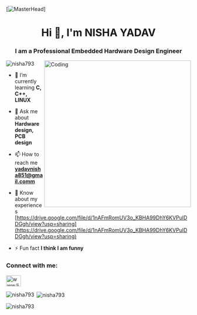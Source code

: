 [![MasterHead](https://www.vackergroup.ae/wp-content/uploads/2016/04/Iot-cover-image.gif)]
<h1 align="center">Hi 👋, I'm NISHA YADAV</h1>
<h3 align="center">I am a Professional Embedded Hardware Design Engineer</h3>
<img align="right" alt="Coding" width="400" src="https://res.cloudinary.com/practicaldev/image/fetch/s--2bZIjPGC--/c_limit%2Cf_auto%2Cfl_progressive%2Cq_66%2Cw_880/https://dev-to-uploads.s3.amazonaws.com/i/d4tvukbt5mra37cvwklk.gif">

<p align="left"> <img src="https://komarev.com/ghpvc/?username=nisha793&label=Profile%20views&color=0e75b6&style=flat" alt="nisha793" /> </p>

- 🌱 I’m currently learning **C, C++, LINUX**

- 💬 Ask me about **Hardware design, PCB design**

- 📫 How to reach me **yadavnisha851@gmail.comm**

- 📄 Know about my experiences [https://drive.google.com/file/d/1nAFmRomUV3o_KBHA99DhY6KVPulDDGgh/view?usp=sharing](https://drive.google.com/file/d/1nAFmRomUV3o_KBHA99DhY6KVPulDDGgh/view?usp=sharing)

- ⚡ Fun fact **I think I am funny**

<h3 align="left">Connect with me:</h3>
<p align="left">
<a href="https://linkedin.com/in/www.linkedin.com/in/nisha-chandrakant-yadav" target="blank"><img align="center" src="https://raw.githubusercontent.com/rahuldkjain/github-profile-readme-generator/master/src/images/icons/Social/linked-in-alt.svg" alt="www.linkedin.com/in/nisha-chandrakant-yadav" height="30" width="40" /></a>
</p>

<p><img align="left" src="https://github-readme-stats.vercel.app/api/top-langs?username=nisha793&show_icons=true&locale=en&layout=compact" alt="nisha793" /></p>

<p>&nbsp;<img align="center" src="https://github-readme-stats.vercel.app/api?username=nisha793&show_icons=true&locale=en" alt="nisha793" /></p>

<p><img align="center" src="https://github-readme-streak-stats.herokuapp.com/?user=nisha793&" alt="nisha793" /></p>
